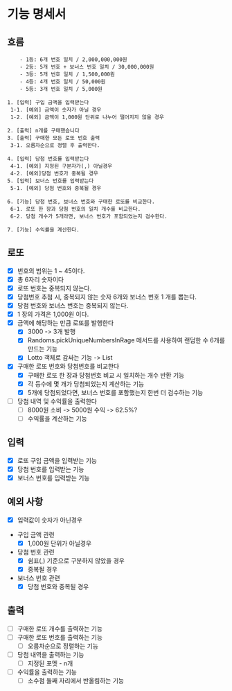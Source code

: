 # 기능 명세서

## 흐름

```
    - 1등: 6개 번호 일치 / 2,000,000,000원
    - 2등: 5개 번호 + 보너스 번호 일치 / 30,000,000원
    - 3등: 5개 번호 일치 / 1,500,000원
    - 4등: 4개 번호 일치 / 50,000원
    - 5등: 3개 번호 일치 / 5,000원
    
1. [입력] 구입 금액을 입력받는다
 1-1. [예외] 금액이 숫자가 아닐 경우
 1-2. [예외] 금액이 1,000원 단위로 나누어 떨어지지 않을 경우

2. [출력] n개를 구매했습니다
3. [출력] 구매한 모든 로또 번호 출력
 3-1. 오름차순으로 정렬 후 출력한다.
 
4. [입력] 당첨 번호를 입력받는다
 4-1. [예외] 지정된 구분자가(,) 아닐경우
 4-2. [예외]당첨 번호가 중복될 경우
5. [입력] 보너스 번호를 입력받는다
 5-1. [예외] 당첨 번호와 중복될 경우
 
6. [기능] 당첨 번호, 보너스 번호와 구매한 로또를 비교한다.
 6-1. 로또 한 장과 당첨 번호의 일치 개수를 비교한다.
 6-2. 당첨 개수가 5개라면, 보너스 번호가 포함되었는지 검수한다.

7. [기능] 수익률을 계산한다.

```

## 로또

- [x] 번호의 범위는 1 ~ 45이다.
- [x] 총 6자리 숫자이다
- [x] 로또 번호는 중복되지 않는다.
- [x] 당첨번호 추첨 시, 중복되지 않는 숫자 6개와 보너스 번호 1 개를 뽑는다.
- [x] 당첨 번호와 보너스 번호는 중복되지 않는다.
- [x] 1 장의 가격은 1,000원 이다.
- [x] 금액에 해당하는 만큼 로또를 발행한다
    - [x] 3000 -> 3개 발행
    - [x] Randoms.pickUniqueNumbersInRage 메서드를 사용하여 랜덤한 수 6개를 만드는 기능
    - [x] Lotto 객체로 감싸는 기능 -> List<Lotto>
- [x] 구매한 로또 번호와 당첨번호를 비교한다
    - [x] 구매한 로또 한 장과 당첨번호 비교 시 일치하는 개수 반환 기능
    - [x] 각 등수에 몇 개가 당첨되었는지 계산하는 기능
    - [x] 5개에 당첨되었다면, 보너스 번호를 포함했는지 한번 더 검수하는 기능
- [ ] 당첨 내역 및 수익률을 출력한다
    - [ ] 8000원 소비 -> 5000원 수익 -> 62.5%?
    - [ ] 수익률을 계산하는 기능

## 입력

- [x] 로또 구입 금액을 입력받는 기능
- [x] 당첨 번호를 입력받는 기능
- [x] 보너스 번호를 입력받는 기능

## 예외 사항

- [x] 입력값이 숫자가 아닌경우
- 구입 금액 관련
    - [x] 1,000원 단위가 아닐경우
- 당첨 번호 관련
    - [x] 쉼표(,) 기준으로 구분하지 않았을 경우
    - [x] 중복될 경우
- 보너스 번호 관련
    - [x] 당첨 번호와 중복될 경우

## 출력

- [ ] 구매한 로또 개수를 출력하는 기능
- [ ] 구매한 로또 번호를 출력하는 기능
    - [ ] 오름차순으로 정렬하는 기능
- [ ] 당첨 내역을 출력하는 기능
    - [ ] 지정된 포멧 - n개
- [ ] 수익률을 출력하는 기능
    - [ ] 소수점 둘째 자리에서 반올림하는 기능